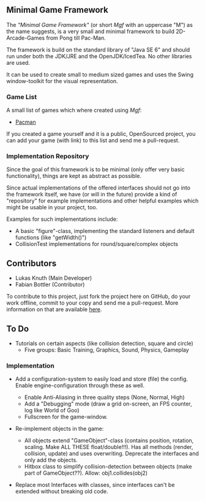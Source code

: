 ## Minimal Game Framework

The *"Minimal Game Framework"* (or short *Mgf* with an uppercase "M") as the name suggests, is a very small and minimal framework to build 2D-Arcade-Games from Pong till Pac-Man.

The framework is build on the standard library of "Java SE 6" and should run under both the JDK/JRE and the OpenJDK/IcedTea. No other libraries are used.

It can be used to create small to medium sized games and uses the Swing window-toolkit for the visual representation.

### Game List

A small list of games which where created using *Mgf*:

* [Pacman](https://bitbucket.org/LukasKnuth/pacman)

If you created a game yourself and it is a public, OpenSourced project, you can add your game (with link) to this list and send me a pull-request.

### Implementation Repository

Since the goal of this framework is to be minimal (only offer very basic functionality), things are kept as abstract as possible.

Since actual implementations of the offered interfaces should not go into the framework itself, we have (or will in the future) provide a kind of "repository" for example implementations and other helpful examples which might be usable in your project, too.

Examples for such implementations include:

* A basic "figure"-class, implementing the standard listeners and default functions (like "getWidth()")
* CollisionTest implementations for round/square/complex objects

## Contributors

* Lukas Knuth (Main Developer)
* Fabian Bottler (Contributor)

To contribute to this project, just fork the project here on GitHub, do your work offline, commit to your copy and send me a pull-request. More information on that are available [here](http://git-scm.com/book/en/Distributed-Git-Contributing-to-a-Project).

## To Do

* Tutorials on certain aspects (like collision detection, square and circle)
    * Five groups: Basic Training, Graphics, Sound, Physics, Gameplay

### Implementation

* Add a configuration-system to easily load and store (file) the config. Enable engine-configuration through these as well.
    * Enable Anti-Aliasing in three quality steps (None, Normal, High)
    * Add a "Debugging" mode (draw a grid on-screen, an FPS counter, log like World of Goo)
    * Fullscreen for the game-window.

* Re-implement objects in the game:
    * All objects extend "GameObject"-class (contains position, rotation, scaling. Make ALL THESE float/double!!!). Has all methods (render, collision, update) and uses overwriting. Deprecate the interfaces and only add the objects.
    * Hitbox class to simplify collision-detection between objects (make part of GameObject??). Allow: obj1.collides(obj2)

* Replace most Interfaces with classes, since interfaces can't be extended without breaking old code.